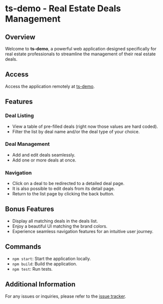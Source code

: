 # ts-demo - Real Estate Deals Management

## Overview

Welcome to **ts-demo**, a powerful web application designed specifically for real estate professionals to streamline the
management of their real estate deals.

## Access

Access the application remotely at [ts-demo](https://ts-demo-two.vercel.app/list).

## Features

### Deal Listing

- View a table of pre-filled deals (right now those values are hard coded).
- Filter the list by deal name and/or the deal type of your choice.

### Deal Management

- Add and edit deals seamlessly.
- Add one or more deals at once.

### Navigation

- Click on a deal to be redirected to a detailed deal page.
- It is also possible to edit deals from its detail page.
- Return to the list page by clicking the back button.

## Bonus Features

- Display all matching deals in the deals list.
- Enjoy a beautiful UI matching the brand colors.
- Experience seamless navigation features for an intuitive user journey.

## Commands

- `npm start`: Start the application locally.
- `npm build`: Build the application.
- `npm test`: Run tests.

## Additional Information

For any issues or inquiries, please refer to the [issue tracker](https://github.com/your-username/ts-demo/issues).
